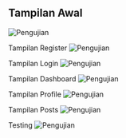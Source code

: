 ## Tampilan Awal
![Pengujian](/Screenshoot/laravel.PNG)

Tampilan Register
![Pengujian](/Screenshoot/register.PNG)

Tampilan Login
![Pengujian](/Screenshoot/login.PNG)

Tampilan Dashboard
![Pengujian](/Screenshoot/dashboard.PNG)

Tampilan Profile
![Pengujian](/Screenshoot/profile.PNG)

Tampilan Posts
![Pengujian](/Screenshoot/posts.PNG)

Testing
![Pengujian](/Screenshoot/testing.PNG)